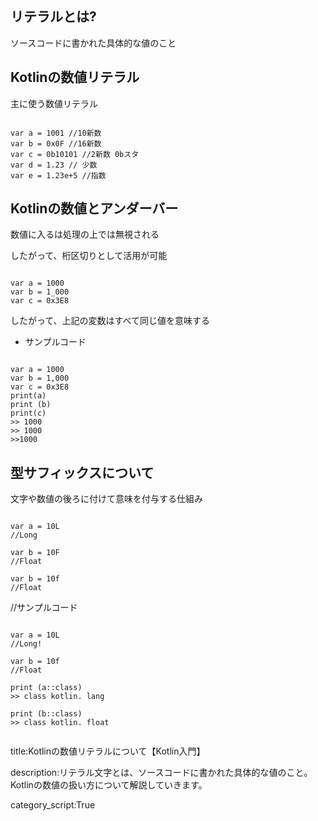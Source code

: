 



## リテラルとは? 

ソースコードに書かれた具体的な値のこと

## Kotlinの数値リテラル 

主に使う数値リテラル 

<pre><code> 
var a = 1001 //10新数 
var b = 0x0F //16新数
var c = 0b10101 //2新数 0bスタ 
var d = 1.23 // 少数 
var e = 1.23e+5 //指数
</code></pre>

## Kotlinの数値とアンダーバー 

数値に入るは処理の上では無視される

したがって、桁区切りとして活用が可能

<pre><code> 
var a = 1000 
var b = 1_000 
var c = 0x3E8
</code></pre> 

したがって、上記の変数はすべて同じ値を意味する

- サンプルコード 

<pre><code> 
var a = 1000 
var b = 1,000 
var c = 0x3E8 
print(a)
print (b)
print(c)
>> 1000 
>> 1000 
>>1000 
</code></pre>

## 型サフィックスについて



文字や数値の後ろに付けて意味を付与する仕組み

<pre><code> 
var a = 10L 
//Long 

var b = 10F 
//Float 

var b = 10f 
//Float 
</code></pre>

//サンプルコード

<pre><code> 
var a = 10L 
//Long! 

var b = 10f 
//Float

print (a::class)
>> class kotlin. lang  

print (b::class)
>> class kotlin. float 

</code></pre>


title:Kotlinの数値リテラルについて【Kotlin入門】

description:リテラル文字とは、ソースコードに書かれた具体的な値のこと。Kotlinの数値の扱い方について解説していきます。

category_script:True




